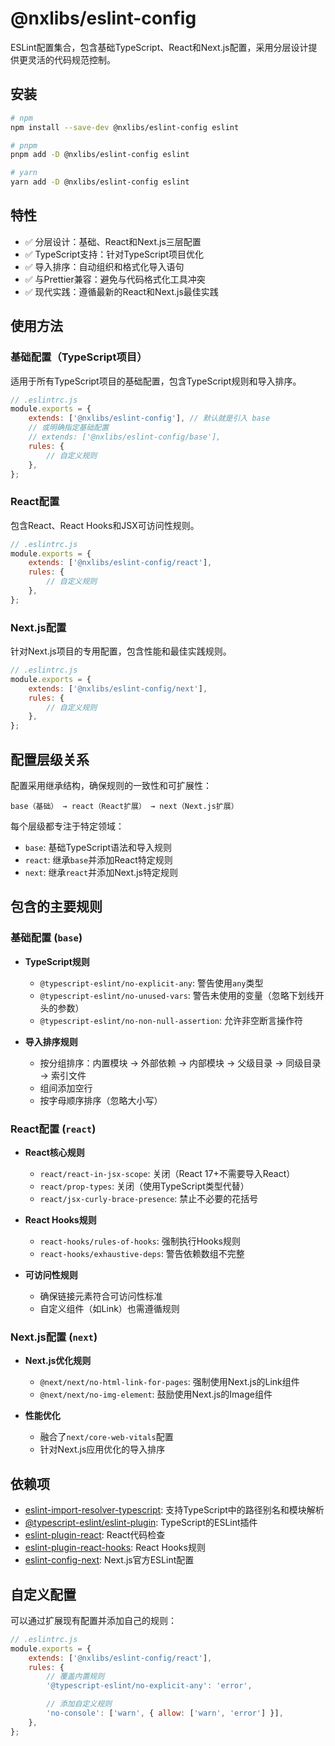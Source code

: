 # @nxlibs/eslint-config

ESLint配置集合，包含基础TypeScript、React和Next.js配置，采用分层设计提供更灵活的代码规范控制。

## 安装

```bash
# npm
npm install --save-dev @nxlibs/eslint-config eslint

# pnpm
pnpm add -D @nxlibs/eslint-config eslint

# yarn
yarn add -D @nxlibs/eslint-config eslint
```

## 特性

- ✅ 分层设计：基础、React和Next.js三层配置
- ✅ TypeScript支持：针对TypeScript项目优化
- ✅ 导入排序：自动组织和格式化导入语句
- ✅ 与Prettier兼容：避免与代码格式化工具冲突
- ✅ 现代实践：遵循最新的React和Next.js最佳实践

## 使用方法

### 基础配置（TypeScript项目）

适用于所有TypeScript项目的基础配置，包含TypeScript规则和导入排序。

```js
// .eslintrc.js
module.exports = {
	extends: ['@nxlibs/eslint-config'], // 默认就是引入 base
	// 或明确指定基础配置
	// extends: ['@nxlibs/eslint-config/base'],
	rules: {
		// 自定义规则
	},
};
```

### React配置

包含React、React Hooks和JSX可访问性规则。

```js
// .eslintrc.js
module.exports = {
	extends: ['@nxlibs/eslint-config/react'],
	rules: {
		// 自定义规则
	},
};
```

### Next.js配置

针对Next.js项目的专用配置，包含性能和最佳实践规则。

```js
// .eslintrc.js
module.exports = {
	extends: ['@nxlibs/eslint-config/next'],
	rules: {
		// 自定义规则
	},
};
```

## 配置层级关系

配置采用继承结构，确保规则的一致性和可扩展性：

```
base（基础） → react（React扩展） → next（Next.js扩展）
```

每个层级都专注于特定领域：

- `base`: 基础TypeScript语法和导入规则
- `react`: 继承`base`并添加React特定规则
- `next`: 继承`react`并添加Next.js特定规则

## 包含的主要规则

### 基础配置 (`base`)

- **TypeScript规则**

    - `@typescript-eslint/no-explicit-any`: 警告使用`any`类型
    - `@typescript-eslint/no-unused-vars`: 警告未使用的变量（忽略下划线开头的参数）
    - `@typescript-eslint/no-non-null-assertion`: 允许非空断言操作符

- **导入排序规则**
    - 按分组排序：内置模块 → 外部依赖 → 内部模块 → 父级目录 → 同级目录 → 索引文件
    - 组间添加空行
    - 按字母顺序排序（忽略大小写）

### React配置 (`react`)

- **React核心规则**

    - `react/react-in-jsx-scope`: 关闭（React 17+不需要导入React）
    - `react/prop-types`: 关闭（使用TypeScript类型代替）
    - `react/jsx-curly-brace-presence`: 禁止不必要的花括号

- **React Hooks规则**

    - `react-hooks/rules-of-hooks`: 强制执行Hooks规则
    - `react-hooks/exhaustive-deps`: 警告依赖数组不完整

- **可访问性规则**
    - 确保链接元素符合可访问性标准
    - 自定义组件（如Link）也需遵循规则

### Next.js配置 (`next`)

- **Next.js优化规则**

    - `@next/next/no-html-link-for-pages`: 强制使用Next.js的Link组件
    - `@next/next/no-img-element`: 鼓励使用Next.js的Image组件

- **性能优化**
    - 融合了`next/core-web-vitals`配置
    - 针对Next.js应用优化的导入排序

## 依赖项

- [eslint-import-resolver-typescript](https://github.com/import-js/eslint-import-resolver-typescript): 支持TypeScript中的路径别名和模块解析
- [@typescript-eslint/eslint-plugin](https://github.com/typescript-eslint/typescript-eslint): TypeScript的ESLint插件
- [eslint-plugin-react](https://github.com/jsx-eslint/eslint-plugin-react): React代码检查
- [eslint-plugin-react-hooks](https://github.com/facebook/react/tree/main/packages/eslint-plugin-react-hooks): React Hooks规则
- [eslint-config-next](https://nextjs.org/docs/basic-features/eslint): Next.js官方ESLint配置

## 自定义配置

可以通过扩展现有配置并添加自己的规则：

```js
// .eslintrc.js
module.exports = {
	extends: ['@nxlibs/eslint-config/react'],
	rules: {
		// 覆盖内置规则
		'@typescript-eslint/no-explicit-any': 'error',

		// 添加自定义规则
		'no-console': ['warn', { allow: ['warn', 'error'] }],
	},
};
```
